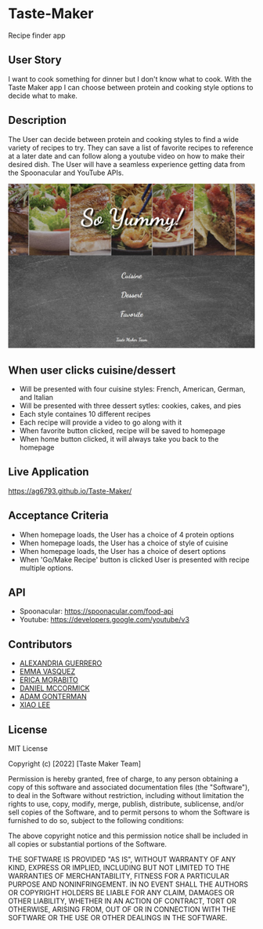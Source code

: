 # Taste-Maker
Recipe finder app 

## User Story
I want to cook something for dinner but I don't know what to cook. With the Taste Maker app I can choose between protein  and cooking style options to decide what to make.
 
 ## Description
 The User can decide between protein and cooking styles to find a wide variety of recipes to try. They can save a list of favorite recipes to reference at a later date and can follow along a youtube video on how to make their desired dish. The User will have a seamless experience getting data from the Spoonacular and YouTube APIs.

 ![Homepage of Application](assets/Images/screenshot-tastemaker.jpg)

## When user clicks cuisine/dessert
* Will be presented with four cuisine styles: French, American, German, and Italian
* Will be presented with three dessert sytles: cookies, cakes, and pies
* Each style containes 10 different recipes
* Each recipe will provide a video to go along with it
* When favorite button clicked, recipe will be saved to homepage
* When home button clicked, it will always take you back to the homepage 

## Live Application
https://ag6793.github.io/Taste-Maker/

## Acceptance Criteria
* When homepage loads, the User has a choice of 4 protein options
* When homepage loads, the User has a choice of style of cuisine
* When homepage loads, the User has a choice of desert options
* When 'Go/Make Recipe' button is clicked User is presented with recipe multiple options.

## API
* Spoonacular: https://spoonacular.com/food-api
* Youtube: https://developers.google.com/youtube/v3


## Contributors
- [ALEXANDRIA GUERRERO](https://github.com/Ag6793)
- [EMMA VASQUEZ](https://github.com/emmavazquez13)
- [ERICA MORABITO](https://github.com/ericaemorabito)
- [DANIEL MCCORMICK](https://github.com/DCMcCormick)
- [ADAM GONTERMAN](https://github.com/adamgonterman)
- [XIAO LEE](https://github.com/shelldan)

## License

MIT License

Copyright (c) [2022] [Taste Maker Team]

Permission is hereby granted, free of charge, to any person obtaining a copy
of this software and associated documentation files (the "Software"), to deal
in the Software without restriction, including without limitation the rights
to use, copy, modify, merge, publish, distribute, sublicense, and/or sell
copies of the Software, and to permit persons to whom the Software is
furnished to do so, subject to the following conditions:

The above copyright notice and this permission notice shall be included in all
copies or substantial portions of the Software.

THE SOFTWARE IS PROVIDED "AS IS", WITHOUT WARRANTY OF ANY KIND, EXPRESS OR
IMPLIED, INCLUDING BUT NOT LIMITED TO THE WARRANTIES OF MERCHANTABILITY,
FITNESS FOR A PARTICULAR PURPOSE AND NONINFRINGEMENT. IN NO EVENT SHALL THE
AUTHORS OR COPYRIGHT HOLDERS BE LIABLE FOR ANY CLAIM, DAMAGES OR OTHER
LIABILITY, WHETHER IN AN ACTION OF CONTRACT, TORT OR OTHERWISE, ARISING FROM,
OUT OF OR IN CONNECTION WITH THE SOFTWARE OR THE USE OR OTHER DEALINGS IN THE
SOFTWARE.
